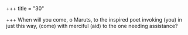 +++
title = "30"

+++
When will you come, o Maruts, to the inspired poet invoking (you) in  just this way,
(come) with merciful (aid) to the one needing assistance?
